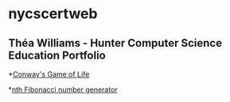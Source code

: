 # nycscertweb

## Théa Williams - Hunter Computer Science Education Portfolio

*[Conway's Game of Life](https://github.com/hunter-teacher-cert/cohort-3-summer-work-theawilliams19/blob/master/programming/3/Cgol.java)

*[nth Fibonacci number generator](https://github.com/hunter-teacher-cert/cohort-3-summer-work-theawilliams19/blob/master/programming/5/Fib.java)
